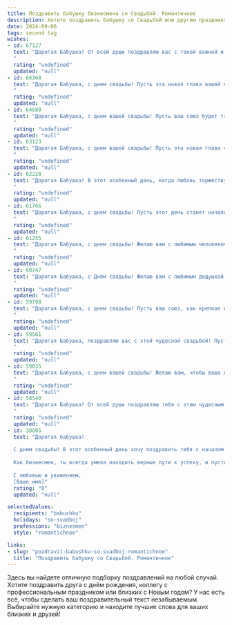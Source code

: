 ```yaml
---
title: Поздравить бабушку бизнесмена со Свадьбой. Романтичное
description: Хотите поздравить бабушку со Свадьбой или другим праздником? Наш ИИ создаст незабываемое поздравление, а вы обязательно выделитесь среди других.  
date: 2024-09-06
tags: second tag
wishes:
- id: 67127
  text: "Дорогая Бабушка! От всей души поздравляю вас с такой важной и красивой датой - вашей свадьбой!  Желаю, чтобы ваше счастье и любовь только крепли со временем, чтобы каждый день вашей жизни был наполнен теплом и радостью. Пусть ваша совместная жизнь станет для вас настоящим праздником, полным романтики и ярких моментов! С праздником!
  "
  rating: "undefined"
  updated: "null"
- id: 66368
  text: "Дорогая Бабушка, с днем свадьбы! Пусть эта новая глава вашей жизни будет наполнена любовью, счастьем и процветанием. Желаю вам бесконечной нежности, взаимного уважения и много-много лет, проведенных в объятиях друг друга. Пусть ваша семейная история будет богата яркими и незабываемыми событиями, а бизнес процветает, принося вам только радость и благополучие!
  "
  rating: "undefined"
  updated: "null"
- id: 64680
  text: "Дорогая Бабушка, с днем вашей свадьбы! Пусть ваш союз будет таким же крепким и полным любви, как вы оба в течение долгих лет. Желаю вам бесконечного счастья, здоровья и процветания в вашем бизнесе. Пусть ваша любовь сияет ярче, чем звезды!
  "
  rating: "undefined"
  updated: "null"
- id: 63123
  text: "Дорогая Бабушка, с днем вашей свадьбы! Пусть эта новая глава станет для вас самым романтичным и счастливым периодом в жизни. Желаем вам бесконечной любви, крепкого здоровья и процветания. Будьте всегда рядом, поддерживая друг друга, как настоящие бизнесмены строят успешное будущее.
  "
  rating: "undefined"
  updated: "null"
- id: 62228
  text: "Дорогая Бабушка! В этот особенный день, когда любовь торжествует, мы от всей души желаем Вам и Вашему избраннику океан счастья, безоблачное небо над головой и бесконечную нежность в ваших сердцах! Пусть ваш семейный бизнес процветает, а каждый день будет наполнен радостью и теплотой! С любовью, ваши родные.
  "
  rating: "undefined"
  updated: "null"
- id: 61766
  text: "Дорогая Бабушка, с днем свадьбы! Пусть этот день станет началом новой, счастливой главы в вашей жизни, полной любви, радости и нежных моментов. Желаю вам бесконечного счастья, крепкого здоровья, процветания и взаимопонимания. Пусть ваша любовь будет яркой, как бизнес, которым ты занимаешься, и крепкой, как ваша семейная история.
  "
  rating: "undefined"
  updated: "null"
- id: 61255
  text: "Дорогая Бабушка, с днем свадьбы! Желаю вам с любимым человеком бесконечного счастья, нежности и любви, чтобы ваши глаза сияли от радости, а сердца бились в унисон. Пусть ваш бизнес процветает, а дом наполнится теплом, ароматом счастья и детским смехом!
  "
  rating: "undefined"
  updated: "null"
- id: 60747
  text: "Дорогая Бабушка, с Днём свадьбы! Желаю вам с любимым дедушкой много лет счастья, любви и благополучия! Пусть ваш бизнес процветает, а ваша семейная крепость будет полна радости и тепла.
  "
  rating: "undefined"
  updated: "null"
- id: 59798
  text: "Дорогая Бабушка, с днем свадьбы! Пусть ваш союз, как крепкое вино, с годами становится только слаще, а любовь, как драгоценный камень, будет сиять ярче с каждым днем!
  "
  rating: "undefined"
  updated: "null"
- id: 59561
  text: "Дорогая Бабушка, поздравляю вас с этой чудесной свадьбой! Пусть ваша любовь, как крепкое вино, только с годами становится слаще и ароматнее. Желаю вам счастья, благополучия и долгих, счастливых лет, полных радости и любви!
  "
  rating: "undefined"
  updated: "null"
- id: 59035
  text: "Дорогая Бабушка, с днем вашей свадьбы! Желаю вам, чтобы ваша любовь оставалась такой же сильной и страстной, как в день вашей встречи. Пусть ваша семейная жизнь будет наполнена счастьем, радостью и благополучием. Вы - замечательный пример любви и преданности, и я горжусь тем, что вы мои родные. Желаю вам долгих лет вместе и пусть ваше сердце всегда будет биться в унисон!
  "
  rating: "undefined"
  updated: "null"
- id: 58540
  text: "Дорогая Бабушка! От всей души поздравляю тебя с этим чудесным днем! Счастья, любви и благополучия в вашей новой семье! Пусть ваш бизнес процветает, а любовь только крепнет с каждым годом!
  "
  rating: "undefined"
  updated: "null"
- id: 38005
  text: "Дорогая бабушка!
  
  С днем свадьбы! В этот особенный день хочу поздравить тебя с началом новой главы в твоей жизни. Пусть ваша любовь цветет, как прекрасный цветок, принося радость и вдохновение каждый день. Ты вложила в наш дом тепло и заботу, и теперь пусть твоя жизнь будет полна волшебства и счастья.
  
  Как бизнесмен, ты всегда умела находить верные пути к успеху, и пусть в семейной жизни вам удастся создать гармонию, как в самых успешных сделках. Желаю, чтобы каждый день был полон нежности, поддержки и общей мечты.
  
  С любовью и уважением,
  [Ваше имя]"
  rating: "0"
  updated: "null"

selectedValues:
  recipients: "babushku"
  holidays: "so-svadboj"
  professions: "biznesmen"
  style: "romantichnoe"

links:
- slug: "pozdravit-babushku-so-svadboj-romantichnoe"
  title: "Поздравить бабушку со Свадьбой. Романтичное"
---
```


Здесь вы найдете отличную подборку поздравлений на любой случай. 
Хотите поздравить друга с днём рождения, коллегу с профессиональным праздником или близких с Новым годом? У нас есть всё, чтобы сделать ваш поздравительный текст незабываемым. Выбирайте нужную категорию и находите лучшие слова для ваших близких и друзей!
